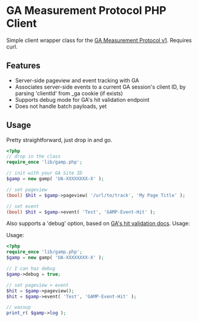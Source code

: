 GA Measurement Protocol PHP Client
==================================

Simple client wrapper class for the [GA Measurement Protocol v1](https://developers.google.com/analytics/devguides/collection/protocol/v1/).  Requires curl. 

Features
--------

 - Server-side pageview and event tracking with GA 
 - Associates server-side events to a current GA session's client ID, by parsing 'clientId' from _ga cookie (if exists)
 - Supports debug mode for GA's hit validation endpoint
 - Does not handle batch payloads, yet
 

Usage
-----

Pretty straightforward, just drop in and go.

```php
<?php
// drop in the class
require_once 'lib/gamp.php';

// init with your GA Site ID
$gamp = new gamp( 'UA-XXXXXXXX-X' );

// set pageview
(bool) $hit = $gamp->pageview( '/url/to/track', 'My Page Title' );

// set event
(bool) $hit = $gamp->event( 'Test', 'GAMP-Event-Hit' );
```

Also supports a 'debug' option, based on [GA's hit validation docs](https://developers.google.com/analytics/devguides/collection/protocol/v1/validating-hits).  Usage:

Usage:

```php
<?php
require_once 'lib/gamp.php';
$gamp = new gamp( 'UA-XXXXXXXX-X' );

// I can haz debug
$gamp->debug = true;

// set pageview + event
$hit = $gamp->pageview();
$hit = $gamp->event( 'Test', 'GAMP-Event-Hit' );

// wassup 
print_r( $gamp->log );
```

